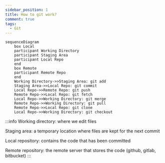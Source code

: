 ```yaml
---
sidebar_position: 1
title: How to git work?
comment: true
tags:
  - Git
---
```


```mermaid
sequenceDiagram
    box Local
    participant Working Directory
    participant Staging Area
    participant Local Repo
    end
    box Remote
    participant Remote Repo
    end
    Working Directory->>Staging Area: git add
    Staging Area->>Local Repo: git commit
    Local Repo->>Remote Repo: git push
    Remote Repo->>Local Repo: git fetch
    Local Repo->>Working Directory: git merge
    Remote Repo->>Working Directory: git pull
    Remote Repo->>Local Repo: git clone
    Local Repo->>Working Directory: git checkout
```

:::info
Working directory: where we edit files

Staging area: a temporary location where files are kept for the next commit

Local repository: contains the code that has been committed

Remote repository: the remote server that stores the code (github, gitlab, bitbucket)
:::
